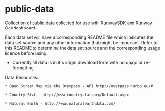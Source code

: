 # public-data
Collection of public data collected for use with RunwaySDK and Runway Geodashboard.

Each data set will have a corresponding README file which indicates the data set source and any other information that might be important. Refer to this README to determine the data set source and the corresponding usage licence before using. 

* Currently all data is in it's origin download form with no qa/qc or re-formatting. 


Data Resources:

    * Open Street Map via the Overpass - API http://overpass-turbo.eu/#
    
    * Country Stat - http://www.countrystat.org/Default.aspx
    
    * Natural Earth - http://www.naturalearthdata.com/
